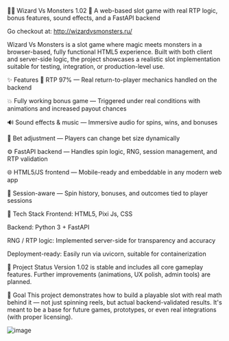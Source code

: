 🧙‍♂️ Wizard Vs Monsters 1.02 🎰
A web-based slot game with real RTP logic, bonus features, sound effects, and a FastAPI backend

Go checkout at: http://wizardvsmonsters.ru/

Wizard Vs Monsters is a slot game where magic meets monsters in a browser-based, fully functional HTML5 experience. Built with both client and server-side logic, the project showcases a realistic slot implementation suitable for testing, integration, or production-level use.

✨ Features
🎯 RTP 97% — Real return-to-player mechanics handled on the backend

💥 Fully working bonus game — Triggered under real conditions with animations and increased payout chances

🔊 Sound effects & music — Immersive audio for spins, wins, and bonuses

🔁 Bet adjustment — Players can change bet size dynamically

⚙️ FastAPI backend — Handles spin logic, RNG, session management, and RTP validation

🌐 HTML5/JS frontend — Mobile-ready and embeddable in any modern web app

🧪 Session-aware — Spin history, bonuses, and outcomes tied to player sessions

🔧 Tech Stack
Frontend: HTML5, Pixi Js, CSS

Backend: Python 3 + FastAPI

RNG / RTP logic: Implemented server-side for transparency and accuracy

Deployment-ready: Easily run via uvicorn, suitable for containerization

🚀 Project Status
Version 1.02 is stable and includes all core gameplay features. Further improvements (animations, UX polish, admin tools) are planned.

🎯 Goal
This project demonstrates how to build a playable slot with real math behind it — not just spinning reels, but actual backend-validated results. It's meant to be a base for future games, prototypes, or even real integrations (with proper licensing).

![image](https://github.com/user-attachments/assets/c1394cb8-a540-4f83-9ac7-defdc204c452)
